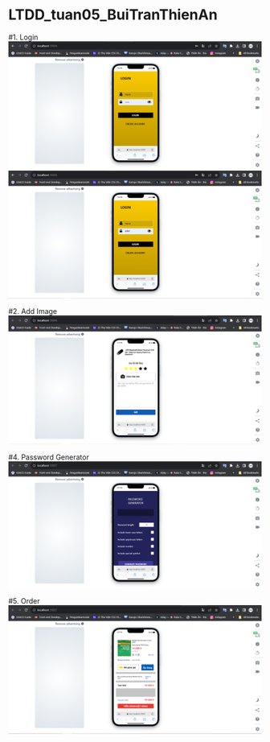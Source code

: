 # LTDD_tuan05_BuiTranThienAn
#1. Login
![image](.\demos\1.png)
![image](.\demos\2.png)

#2. Add Image
![image](.\demos\3.png)

#4. Password Generator
![image](.\demos\4.png)

#5. Order
![image](.\demos\5.png)